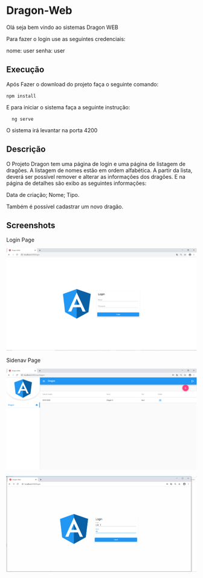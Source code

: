 # Dragon-Web
Olá seja bem vindo ao sistemas Dragon WEB

Para fazer o login use as seguintes credenciais:

nome: user
senha: user

## Execução
Após Fazer o download do projeto faça o seguinte comando: 

````
npm install
````


E para iniciar o sistema faça a seguinte instrução:

 ````
   ng serve 
 ````


O sistema irá levantar na porta 4200

## Descrição

O Projeto Dragon tem uma página de login e uma página de listagem de dragões.
A listagem de nomes estão em ordem alfabética. 
A partir da lista, deverá ser possível remover e alterar as informações dos dragões.
E na página de detalhes são exibo as seguintes informações:

Data de criação;
Nome;
Tipo.

Também é possível cadastrar um novo dragão.

## Screenshots
Login Page

![Login Page](docs/images/login.png)

 Sidenav Page
 
![Sidenav Page](docs/images/sidenav.png)


![Video](docs/gif/dragon-web.gif)
###



